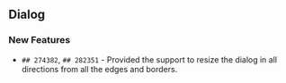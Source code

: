 ##  Dialog

###    New Features

- `## 274382`, `## 282351` - Provided the support to resize the dialog in all directions from all the edges and borders.
